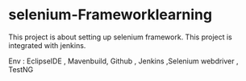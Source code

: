 # selenium-Frameworklearning

This project is about setting up selenium framework.
This project is integrated with jenkins.

Env : EclipseIDE , Mavenbuild, Github , Jenkins ,Selenium webdriver , TestNG
